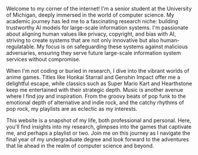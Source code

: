 <!-- Write your biography here. Tell the world about yourself. Link to your favorite [subreddit](http://reddit.com). You can put a picture in, too. The code is already in, just name your picture `prof_pic.jpg` and put it in the `img/` folder.

Put your address / P.O. box / other info right below your picture. You can also disable any these elements by editing `profile` property of the YAML header of your `_pages/about.md`. Edit `_bibliography/papers.bib` and Jekyll will render your [publications page](/al-folio/publications/) automatically.

Link to your social media connections, too. This theme is set up to use [Font Awesome icons](https://fontawesome.com/) and [Academicons](https://jpswalsh.github.io/academicons/), like the ones below. Add your Facebook, Twitter, LinkedIn, Google Scholar, or just disable all of them. -->


Welcome to my corner of the internet! I'm a senior student at the University of Michigan, deeply immersed in the world of computer science. My academic journey has led me to a fascinating research niche: building trustworthy AI models for large-scale information systems. I'm passionate about aligning human values like privacy, copyright, and bias with AI, striving to create systems that are not only innovative but also human-regulatable. My focus is on safeguarding these systems against malicious adversaries, ensuring they serve future large-scale information system services without compromise.

When I'm not coding or buried in research, I dive into the vibrant worlds of anime games. Titles like Honkai Starrail and Genshin Impact offer me a delightful escape, while classics such as Super Mario Kart and Hearthstone keep me entertained with their strategic depth. Music is another avenue where I find joy and inspiration. From the groovy beats of pop funk to the emotional depth of alternative and indie rock, and the catchy rhythms of pop rock, my playlists are as eclectic as my interests.

This website is a snapshot of my life, both professional and personal. Here, you'll find insights into my research, glimpses into the games that captivate me, and perhaps a playlist or two. Join me on this journey as I navigate the final year of my undergraduate degree and look forward to the adventures that lie ahead in the realm of computer science and beyond.